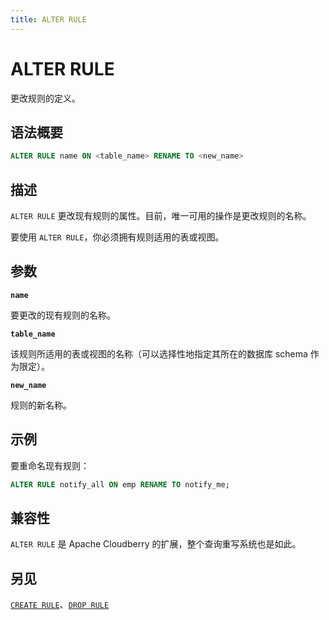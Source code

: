 ```yaml
---
title: ALTER RULE
---
```


# ALTER RULE

更改规则的定义。

## 语法概要

```sql
ALTER RULE name ON <table_name> RENAME TO <new_name>
```

## 描述

`ALTER RULE` 更改现有规则的属性。目前，唯一可用的操作是更改规则的名称。

要使用 `ALTER RULE`，你必须拥有规则适用的表或视图。

## 参数

**`name`**

要更改的现有规则的名称。

**`table_name`**

该规则所适用的表或视图的名称（可以选择性地指定其所在的数据库 schema 作为限定）。

**`new_name`**

规则的新名称。

## 示例

要重命名现有规则：

```sql
ALTER RULE notify_all ON emp RENAME TO notify_me; 
```

## 兼容性

`ALTER RULE` 是 Apache Cloudberry 的扩展，整个查询重写系统也是如此。

## 另见

[`CREATE RULE`](https://github.com/cloudberrydb/cloudberrydb-site/blob/cbdb-doc-validation/docs/sql-stmts/create-rule.md)、[`DROP RULE`](/i18n/zh/docusaurus-plugin-content-docs/current/sql-stmts/drop-rule.md)

